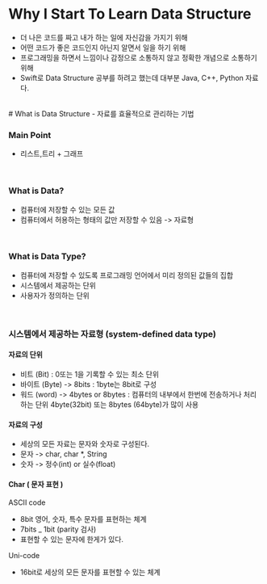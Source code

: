 # Why I Start To Learn Data Structure 
- 더 나은 코드를 짜고 내가 하는 일에 자신감을 가지기 위해
- 어떤 코드가 좋은 코드인지 아닌지 알면서 일을 하기 위해 
- 프로그래밍을 하면서 느낌이나 감정으로 소통하지 않고 정확한 개념으로 소통하기 위해 
- Swift로 Data Structure 공부를 하려고 했는데 대부분 Java, C++, Python 자료다.
<br>
# What is Data Structure 
- 자료를 효율적으로 관리하는 기법

### Main Point 
- 리스트,트리 + 그래프 
<br>

### What is Data? 
- 컴퓨터에 저장할 수 있는 모든 값
- 컴퓨터에서 허용하는 형태의 값만 저장할 수 있음 -> 자료형
<br>

### What is Data Type?
- 컴퓨터에 저장할 수 있도록 프로그래밍 언어에서 미리 정의된 값들의 집합
- 시스템에서 제공하는 단위
- 사용자가 정의하는 단위
<br>

### 시스템에서 제공하는 자료형 (system-defined data type) 
#### 자료의 단위
- 비트 (Bit) : 0또는 1을 기록할 수 있는 최소 단위 
- 바이트 (Byte) -> 8bits : 1byte는 8bit로 구성
- 워드 (word) -> 4bytes or 8bytes : 컴퓨터의 내부에서 한번에 전송하거나 처리하는 단위 4byte(32bit) 또는 8bytes (64byte)가 많이 사용 

#### 자료의 구성
- 세상의 모든 자료는 문자와 숫자로 구성된다. 
- 문자 -> char, char *, String
- 숫자 -> 정수(int) or 실수(float) 

#### Char ( 문자 표현 )
ASCII code
- 8bit 영어, 숫자, 특수 문자를 표현하는 체계
- 7bits _ 1bit (parity 검사) 
- 표현할 수 있는 문자에 한게가 있다. 

Uni-code 
- 16bit로 세상의 모든 문자를 표현할 수 있는 체계
